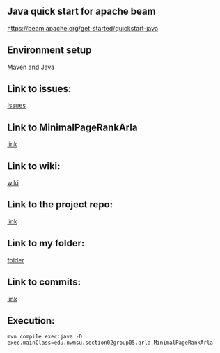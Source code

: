 
## Java quick start for apache beam
<https://beam.apache.org/get-started/quickstart-java>
## Environment setup
Maven and Java
##  Link to issues:
[Issues](https://github.com/RohitChandupatla/beam-java/issues)
## Link to MinimalPageRankArla
[link](https://github.com/RohitChandupatla/beam-java/blob/main/Prasanna/src/main/java/edu/nwmsu/section02group05/arla/MinimalPageRankArla.java)
## Link to wiki:
[wiki](https://github.com/RohitChandupatla/beam-java/wiki/Prasanna-Arla)
## Link to the  project repo:
[link](https://github.com/RohitChandupatla/beam-java)
## Link to my folder:
[folder](https://github.com/RohitChandupatla/beam-java/tree/main/Prasanna)
## Link to commits:
[link](https://github.com/RohitChandupatla/beam-java/commits/main)

## Execution:
```
mvn compile exec:java -D exec.mainClass=edu.nwmsu.section02group05.arla.MinimalPageRankArla 



